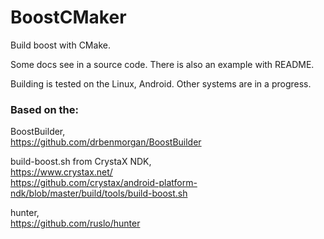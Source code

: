 # BoostCMaker
Build boost with CMake.

Some docs see in a source code. There is also an example with README.

Building is tested on the Linux, Android. Other systems are in a progress.

### Based on the:

BoostBuilder,  <br />
https://github.com/drbenmorgan/BoostBuilder  <br />

build-boost.sh from CrystaX NDK,  <br />
https://www.crystax.net/  <br />
https://github.com/crystax/android-platform-ndk/blob/master/build/tools/build-boost.sh  <br />

hunter,  <br />
https://github.com/ruslo/hunter
